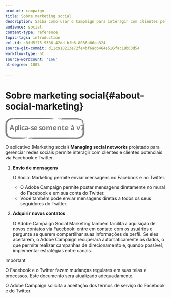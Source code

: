 ```yaml
---
product: campaign
title: Sobre marketing social
description: Saiba como usar o Campaign para interagir com clientes pelo Facebook e pelo Twitter
audience: social
content-type: reference
topic-tags: introduction
exl-id: c8fd5f75-9386-42dd-bfb6-8086a86aa324
source-git-commit: d11c918213e72fe4bf6adb464e516fac19b63d54
workflow-type: ht
source-wordcount: '166'
ht-degree: 100%

---
```


# Sobre marketing social{#about-social-marketing}

![](../../assets/v7-only.svg)

O aplicativo (Marketing social) **Managing social networks** projetado para gerenciar redes sociais permite interagir com clientes e clientes potenciais via Facebook e Twitter.

1. **Envio de mensagens**

   O Social Marketing permite enviar mensagens no Facebook e no Twitter.

   * O Adobe Campaign permite postar mensagens diretamente no mural do Facebook e em sua conta do Twitter.
   * Você também pode enviar mensagens diretas a todos os seus seguidores do Twitter.

1. **Adquirir novos contatos**

   O Adobe Campaign Social Marketing também facilita a aquisição de novos contatos via Facebook: entre em contato com os usuários e pergunte se querem compartilhar suas informações de perfil. Se eles aceitarem, o Adobe Campaign recuperará automaticamente os dados, o que permite realizar campanhas de direcionamento e, quando possível, implementar estratégias entre canais.

>[!IMPORTANT]
>
>O Facebook e o Twitter fazem mudanças regulares em suas telas e processos. Este documento será atualizado adequadamente.
>
>O Adobe Campaign solicita a aceitação dos termos de serviço do Facebook e do Twitter.
